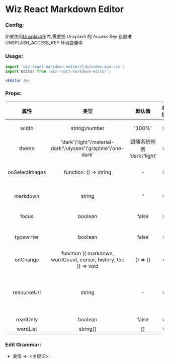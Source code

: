 # Wiz React Markdown Editor

### Config:

如果使用[Unsplash](https://unsplash.com/)图库,需要把 Unsplash 的 Access Key 设置进 UNSPLASH_ACCESS_KEY 环境变量中

### Usage:

```jsx
import 'wiz-react-markdown-editor/lib/index.min.css';
import Editor from 'wiz-react-markdown-editor';

<Editor />;
```

### Props:

|      属性      |                                类型                                 |           默认值            | 必填 |                                描述                                 |
| :------------: | :-----------------------------------------------------------------: | :-------------------------: | :--: | :-----------------------------------------------------------------: |
|     width      |                            string\number                            |           '100%'            |  ✗   |                       编辑器可编辑的最大宽度                        |
|     theme      | 'dark'\\'light'\\'material-dark'\\'ulysses'\\'graphite'\\'one-dark' | 跟随系统判断 ‘dark’/‘light’ |  ✗   |                             编辑器主题                              |
| onSelectImages |                       function: () => string                        |              -              |  ✗   |                     选择图片函数, 返回资源路径                      |
|    markdown    |                               string                                |             ''              |  ✗   |                      初始化时的 markdown 源码                       |
|     focus      |                               boolean                               |            false            |  ✗   |                         是否打开 focus 模式                         |
|   typewriter   |                               boolean                               |            false            |  ✗   |                      是否打开 typewriter 模式                       |
|    onChange    |  function ({ markdown, wordCount, cursor, history, toc }) => void   |          () => {}           |  ✗   |                            内容改变事件                             |
|  resourceUrl   |                               string                                |              -              |  ✗   | 图片资源路,在添加路径为`index_files/`开头图片资源前面添加的资源路径 |
|    readOnly    |                               boolean                               |            false            |  ✗   |                                只读                                 |
|    wordList    |                              string[]                               |             []              |  ✗   |                              标签列表                               |

### Edit Grammar:

- 表情 => :<关键词>:
